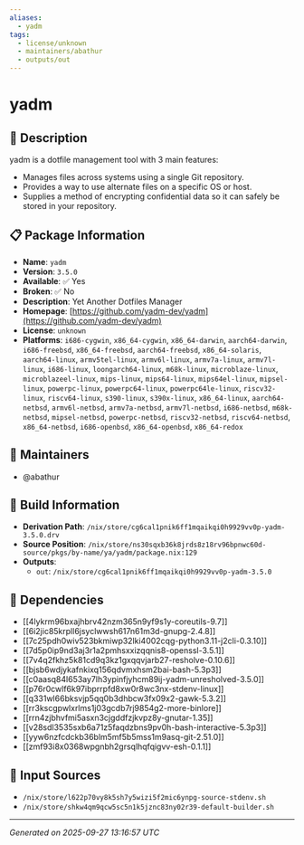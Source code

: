 ```yaml
---
aliases:
  - yadm
tags:
  - license/unknown
  - maintainers/abathur
  - outputs/out
---
```


# yadm

## 📝 Description

yadm is a dotfile management tool with 3 main features:
* Manages files across systems using a single Git repository.
* Provides a way to use alternate files on a specific OS or host.
* Supplies a method of encrypting confidential data so it can safely be stored in your repository.


## 📋 Package Information

- **Name**: `yadm`
- **Version**: `3.5.0`
- **Available**: ✅ Yes
- **Broken**: ✅ No
- **Description**: Yet Another Dotfiles Manager
- **Homepage**: [https://github.com/yadm-dev/yadm](https://github.com/yadm-dev/yadm)
- **License**: `unknown`
- **Platforms**: `i686-cygwin`, `x86_64-cygwin`, `x86_64-darwin`, `aarch64-darwin`, `i686-freebsd`, `x86_64-freebsd`, `aarch64-freebsd`, `x86_64-solaris`, `aarch64-linux`, `armv5tel-linux`, `armv6l-linux`, `armv7a-linux`, `armv7l-linux`, `i686-linux`, `loongarch64-linux`, `m68k-linux`, `microblaze-linux`, `microblazeel-linux`, `mips-linux`, `mips64-linux`, `mips64el-linux`, `mipsel-linux`, `powerpc-linux`, `powerpc64-linux`, `powerpc64le-linux`, `riscv32-linux`, `riscv64-linux`, `s390-linux`, `s390x-linux`, `x86_64-linux`, `aarch64-netbsd`, `armv6l-netbsd`, `armv7a-netbsd`, `armv7l-netbsd`, `i686-netbsd`, `m68k-netbsd`, `mipsel-netbsd`, `powerpc-netbsd`, `riscv32-netbsd`, `riscv64-netbsd`, `x86_64-netbsd`, `i686-openbsd`, `x86_64-openbsd`, `x86_64-redox`
## 👥 Maintainers

- @abathur


## 🔧 Build Information

- **Derivation Path**: `/nix/store/cg6cal1pnik6ff1mqaikqi0h9929vv0p-yadm-3.5.0.drv`
- **Source Position**: `/nix/store/ns30sqxb36k8jrds8z18rv96bpnwc60d-source/pkgs/by-name/ya/yadm/package.nix:129`
- **Outputs**:
  - `out`:  `/nix/store/cg6cal1pnik6ff1mqaikqi0h9929vv0p-yadm-3.5.0`

## 🔗 Dependencies

- [[4lykrm96bxajhbrv42nzm365n9yf9s1y-coreutils-9.7]]
- [[6i2jic85krpll6jsyclwwsh617n61m3d-gnupg-2.4.8]]
- [[7c25pdh0wiv523bkmiwp32lki4002cqg-python3.11-j2cli-0.3.10]]
- [[7d5p0ip9nd3aj3r1a2pmhsxxizqqnis8-openssl-3.5.1]]
- [[7v4q2fkhz5k81cd9q3kz1gxqqvjarb27-resholve-0.10.6]]
- [[bjsb6wdjykafnkixq156qdvmxhsm2bai-bash-5.3p3]]
- [[c0aasq84l653ay7lh3ypinfjyhcm89ij-yadm-unresholved-3.5.0]]
- [[p76r0cwlf6k97ibprrpfd8xw0r8wc3nx-stdenv-linux]]
- [[q331wl66bksvjp5qq0b3dhbcw3fx09x2-gawk-5.3.2]]
- [[rr3kscgpwlxrlms1j03gcdb7rj9854g2-more-binlore]]
- [[rrn4zjbhvfmi5asxn3cjgddfzjkvpz8y-gnutar-1.35]]
- [[v28sdl3535sxb6a71z5faqdzbns9pv0h-bash-interactive-5.3p3]]
- [[yyw6nzfcdckb36blm5mf5b5mss1m9asq-git-2.51.0]]
- [[zmf93i8x0368wpgnbh2grsqlhqfqigvv-esh-0.1.1]]

## 📁 Input Sources

- `/nix/store/l622p70vy8k5sh7y5wizi5f2mic6ynpg-source-stdenv.sh`
- `/nix/store/shkw4qm9qcw5sc5n1k5jznc83ny02r39-default-builder.sh`

---
*Generated on 2025-09-27 13:16:57 UTC*
